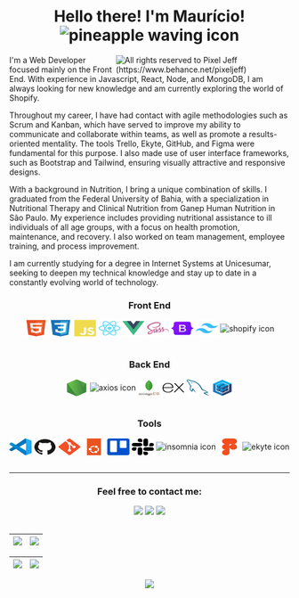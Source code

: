 <h1 align="center">Hello there! I'm Maurício! <img src="https://user-images.githubusercontent.com/57202531/176981094-cabbdcff-e775-4457-8c42-5baf567c6a1c.png" alt="pineapple waving icon" width="60px" /></h1>

<img align="right" alt="All rights reserved to Pixel Jeff (https://www.behance.net/pixeljeff)" src="https://mir-s3-cdn-cf.behance.net/project_modules/1400_opt_1/9afe0493484903.5e66500f8dea4.gif" width="62%" />

<p align="left">I'm a Web Developer focused mainly on the Front End. With experience in Javascript, React, Node, and MongoDB, I am always looking for new knowledge and am currently exploring the world of Shopify.

Throughout my career, I have had contact with agile methodologies such as Scrum and Kanban, which have served to improve my ability to communicate and collaborate within teams, as well as promote a results-oriented mentality. The tools Trello, Ekyte, GitHub, and Figma were fundamental for this purpose. I also made use of user interface frameworks, such as Bootstrap and Tailwind, ensuring visually attractive and responsive designs.

With a background in Nutrition, I bring a unique combination of skills. I graduated from the Federal University of Bahia, with a specialization in Nutritional Therapy and Clinical Nutrition from Ganep Human Nutrition in São Paulo. My experience includes providing nutritional assistance to ill individuals of all age groups, with a focus on health promotion, maintenance, and recovery. I also worked on team management, employee training, and process improvement.

I am currently studying for a degree in Internet Systems at Unicesumar, seeking to deepen my technical knowledge and stay up to date in a constantly evolving world of technology.</p>

<div style="display: inline_block" align="center">
  <h3 align="center">Front End</h3>  
  <img align="center" alt="html icon" height="30" width="40" src="https://raw.githubusercontent.com/devicons/devicon/master/icons/html5/html5-original.svg" />
  <img align="center" alt="css icon" height="30" width="40" src="https://raw.githubusercontent.com/devicons/devicon/master/icons/css3/css3-original.svg" /> 
  <img align="center" alt="js icon" height="30" width="40" src="https://raw.githubusercontent.com/devicons/devicon/master/icons/javascript/javascript-plain.svg" />
  <img align="center" alt="react icon" height="30" width="40" src="https://raw.githubusercontent.com/devicons/devicon/master/icons/react/react-original.svg" />  
  <img align="center" alt="vuejs icon" height="30" width="40" src="https://raw.githubusercontent.com/devicons/devicon/master/icons/vuejs/vuejs-original.svg" />  
  <img align="center" alt="sass icon" height="30" width="40" src="https://raw.githubusercontent.com/devicons/devicon/master/icons/sass/sass-original.svg" /> 
  <img align="center" alt="bootstrap icon" height="30" width="40" src="https://raw.githubusercontent.com/devicons/devicon/master/icons/bootstrap/bootstrap-original.svg" /> 
  <img align="center" alt="tailwindcss icon" height="30" width="40" src="https://raw.githubusercontent.com/devicons/devicon/master/icons/tailwindcss/tailwindcss-plain.svg" /> 
  <img align="center" alt="shopify icon" height="30" width="40" src="https://cutewallpaper.org/24/shopify-logo-png/circle-ecommerce-round-icon-shopify-icon-free-download.png" />
</div>
&nbsp;

<div style="display: inline_block" align="center">
  <h3 align="center">Back End</h3> 
  <img align="center" alt="nodeJS icon" height="30" width="40" src="https://github.com/devicons/devicon/blob/master/icons/nodejs/nodejs-original.svg" />
  <img align="center" alt="axios icon" height="30" width="40" src="https://avatars.githubusercontent.com/u/32372333?s=48&v=4" />
  <img align="center" alt="mongoDB icon" height="30" width="40" src="https://github.com/devicons/devicon/blob/master/icons/mongodb/mongodb-original-wordmark.svg" />
  <img align="center" alt="express icon" height="30" width="40" src="https://github.com/devicons/devicon/blob/master/icons/express/express-original.svg" />
  <img align="center" alt="mysql icon" height="30" width="40" src="https://github.com/devicons/devicon/blob/master/icons/mysql/mysql-original.svg" />
  <img align="center" alt="sequelize icon" height="30" width="40" src="https://github.com/devicons/devicon/blob/master/icons/sequelize/sequelize-original.svg" />
</div>
&nbsp;

<div style="display: inline_block" align="center">
  <h3 align="center">Tools</h3> 
  <img align="center" alt="vscode icon" height="30" width="40" src="https://github.com/devicons/devicon/blob/master/icons/vscode/vscode-original.svg" />
  <img align="center" alt="github icon" height="30" width="40" src="https://github.com/devicons/devicon/blob/master/icons/github/github-original.svg" />
  <img align="center" alt="git icon" height="30" width="40" src="https://github.com/devicons/devicon/blob/master/icons/git/git-original.svg" />
  <img align="center" alt="ubuntu icon" height="30" width="40" src="https://github.com/devicons/devicon/blob/master/icons/ubuntu/ubuntu-plain.svg" />
  <img align="center" alt="trello icon" height="30" width="40" src="https://github.com/devicons/devicon/blob/master/icons/trello/trello-plain.svg" />
  <img align="center" alt="slack icon" height="30" width="40" src="https://github.com/devicons/devicon/blob/master/icons/slack/slack-plain.svg" />
  <img align="center" alt="insomnia icon" height="30" width="40" src="https://seeklogo.com/images/I/insomnia-logo-A35E09EB19-seeklogo.com.png" />
  <img align="center" alt="figma icon" height="30" width="40" src="https://github.com/devicons/devicon/blob/master/icons/figma/figma-plain.svg" />
  <img align="center" alt="ekyte icon" height="30" width="40" src="https://scontent.fvdc5-1.fna.fbcdn.net/v/t39.30808-6/294205764_552774209968876_7738122390511100337_n.png?_nc_cat=110&ccb=1-7&_nc_sid=efb6e6&_nc_ohc=DYV2algSuY0AX_nBa-z&_nc_ht=scontent.fvdc5-1.fna&oh=00_AfDtDT-q0dnh85Swxa8HEDXmj7em_2NjUncwMvLWWAYbHA&oe=65C11F9C" />
</div>
&nbsp;

<hr />

<div align="center">
  <h3 align="center">Feel free to contact me:</h3>  
  <a href="https://instagram.com/mauricioalvesreal" target="_blank"><img src="https://img.shields.io/badge/-Instagram-%23E4405F?style=for-the-badge&logo=instagram&logoColor=white" target="_blank" /></a>
  <a href = "mailto:mauricioalvesdev@gmail.com"><img src="https://img.shields.io/badge/Gmail-D14836?style=for-the-badge&logo=gmail&logoColor=white" target="_blank" /></a>
  <a href="https://www.linkedin.com/in/mauricio-oliveira-alves" target="_blank"><img src="https://img.shields.io/badge/-LinkedIn-%230077B5?style=for-the-badge&logo=linkedin&logoColor=white" target="_blank" /></a> 
</div>
&nbsp;

| ![](https://github-readme-stats.vercel.app/api?username=mauricio-alves&show_icons=true&theme=tokyonight&include_all_commits=true&count_private=true) | ![](https://github-readme-stats.vercel.app/api/top-langs/?username=mauricio-alves&layout=compact&langs_count=7&theme=tokyonight) |
| :--------------------------------------------------------------------------------------------------------------------------------------------------: | :------------------------------------------------------------------------------------------------------------------------------: |

| ![](https://github-profile-summary-cards.vercel.app/api/cards/profile-details?username=mauricio-alves&theme=tokyonight) | ![](https://github-readme-streak-stats.herokuapp.com/?user=mauricio-alves&theme=tokyonight&hide_format=j%20M%5B%20Y%5D&fire=DD0000&ring=52DD81&dates=52DD81&stroke=ABCFDD) |
| :---------------------------------------------------------------------------------------------------------------------: | :------------------------------------------------------------------------------------------------------------------------------------------------------------------------: |

<p align="center">
  <a
    href="https://github.com/ryo-ma/github-profile-trophy"
    title="repositório de troféus"
  >
    <img
      width="800"
      src="https://github-profile-trophy.vercel.app/?username=mauricio-alves&column=8&theme=darkhub&no-frame=true&no-bg=true"
    />
  </a>
</p>
